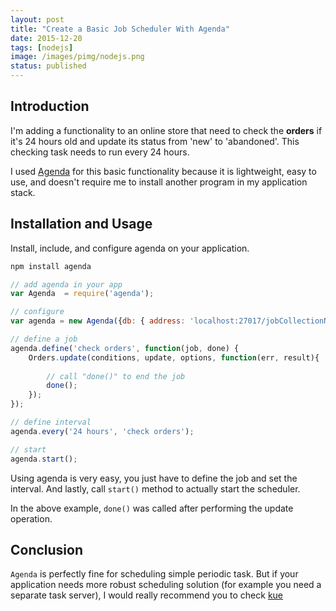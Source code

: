 ```yaml
---
layout: post
title: "Create a Basic Job Scheduler With Agenda"
date: 2015-12-20
tags: [nodejs]
image: /images/pimg/nodejs.png
status: published
--- 
```


## Introduction 

I'm adding a functionality to an online store that need to check the **orders** if it's 24 hours old and update its status from 'new' to 'abandoned'. This checking task needs to run every 24 hours.

I used [Agenda](https://github.com/rschmukler/agenda) for this basic functionality because it is lightweight, easy to use, and doesn't require me to install another program in my application stack.



## Installation and Usage

Install, include, and configure agenda on your application.

~~~sh
npm install agenda
~~~

~~~javascript
// add agenda in your app
var Agenda	= require('agenda'); 

// configure
var agenda = new Agenda({db: { address: 'localhost:27017/jobCollectionName'}});

// define a job
agenda.define('check orders', function(job, done) {
	Orders.update(conditions, update, options, function(err, result){
		
		// call "done()" to end the job
		done();
	});
});

// define interval
agenda.every('24 hours', 'check orders');

// start
agenda.start(); 

~~~

Using agenda is very easy, you just have to define the job and set the interval. And lastly, call ```start()``` method to actually start the scheduler. 

In the above example, ```done()``` was called after performing the update operation. 

## Conclusion

```Agenda``` is perfectly fine for scheduling simple periodic task. But if your application needs more robust scheduling solution (for example you need a separate task server), I would really recommend you to check [kue](https://github.com/Automattic/kue)
